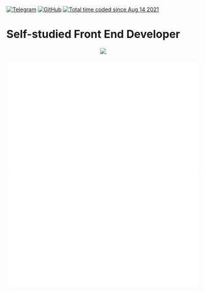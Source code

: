 <a href="https://t.me/yota404" target="_blank"><img src="https://img.shields.io/badge/-Telegram-0088cc?style=for-the-badge&logo=telegram" alt="Telegram"></a>
<a href="https://github.com/Yota002/" target="_blank"><img src="https://img.shields.io/badge/-GitHub-181717?style=for-the-badge&logo=github" alt="GitHub"></a>
<a href="https://wakatime.com/@2c5ed805-783e-4011-ae88-70cd315d679e" target="_blank"><img src="https://wakatime.com/badge/user/2c5ed805-783e-4011-ae88-70cd315d679e.svg?style=for-the-badge" alt="Total time coded since Aug 14 2021" /></a>
<h1>Self-studied Front End Developer</h1>
<p align="center">
  <a href="https://skillicons.dev">
    <img src="https://skillicons.dev/icons?i=angular,vue,react,js,ts,nodejs,html,css,sass,vscode,vercel,heroku,figma,ps,ai&perline=20" />
  </a>
</p>

<p align="center">
  <img src="https://github.com/Yota002/github-stats-transparent/blob/output/generated/overview.svg" />
  <img src="https://github.com/Yota002/github-stats-transparent/blob/output/generated/languages.svg" />
</p>
